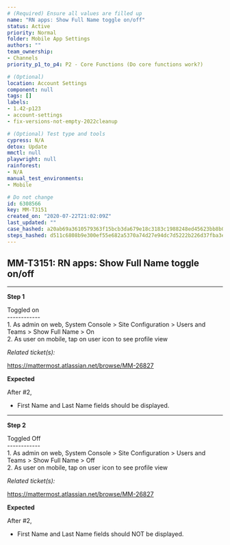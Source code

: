 ```yaml
---
# (Required) Ensure all values are filled up
name: "RN apps: Show Full Name toggle on/off"
status: Active
priority: Normal
folder: Mobile App Settings
authors: ""
team_ownership: 
- Channels
priority_p1_to_p4: P2 - Core Functions (Do core functions work?)

# (Optional)
location: Account Settings
component: null
tags: []
labels: 
- 1.42-p123
- account-settings
- fix-versions-not-empty-2022cleanup

# (Optional) Test type and tools
cypress: N/A
detox: Update
mmctl: null
playwright: null
rainforest: 
- N/A
manual_test_environments: 
- Mobile

# Do not change
id: 6308566
key: MM-T3151
created_on: "2020-07-22T21:02:09Z"
last_updated: ""
case_hashed: a20ab69a3610579363f15bcb3da679e18c3183c1988248ed45623bb8b052d40dc77fdd14202c8c59bbb35c846a9abed1
steps_hashed: d511c6808b9e300ef55e682a5370a74d27e94dc7d5222b226d37fba3ec390a6bb3091311ae26d8b419eaef1c43d0aaa0
---
```


<!-- (Auto-generated) Based on frontmatter's "key" and "name" -->

## MM-T3151: RN apps: Show Full Name toggle on/off

---

**Step 1**

Toggled on\
\------------\
1\. As admin on web, System Console > Site Configuration > Users and Teams > Show Full Name > On\
2\. As user on mobile, tap on user icon to see profile view

_Related ticket(s):_

<https://mattermost.atlassian.net/browse/MM-26827>

**Expected**

After #2,

- First Name and Last Name fields should be displayed.

---

**Step 2**

Toggled Off\
\------------\
1\. As admin on web, System Console > Site Configuration > Users and Teams > Show Full Name > Off\
2\. As user on mobile, tap on user icon to see profile view

_Related ticket(s):_

<https://mattermost.atlassian.net/browse/MM-26827>

**Expected**

After #2,

- First Name and Last Name fields should NOT be displayed.
